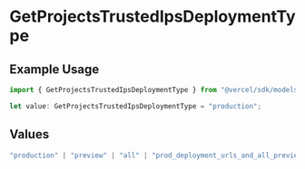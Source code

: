 # GetProjectsTrustedIpsDeploymentType

## Example Usage

```typescript
import { GetProjectsTrustedIpsDeploymentType } from "@vercel/sdk/models/getprojectsop.js";

let value: GetProjectsTrustedIpsDeploymentType = "production";
```

## Values

```typescript
"production" | "preview" | "all" | "prod_deployment_urls_and_all_previews" | "all_except_custom_domains"
```